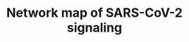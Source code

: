 ---
annotations:
- id: PW:0000013
  parent: disease pathway
  type: Pathway Ontology
  value: disease pathway
- id: DOID:2945
  parent: disease by infectious agent
  type: Disease Ontology
  value: severe acute respiratory syndrome
- id: PW:0001308
  parent: disease pathway
  type: Pathway Ontology
  value: respiratory system disease pathway
authors:
- Keshav
- Fehrhart
- Eweitz
- Egonw
- Susan
- MvdGarde
- Jfigueirahasbun
- Larsgw
- Hono
- Ash iyer
citedin:
- link: PMC9377275
  title: 'Identifying Drug-Induced Liver Injury Associated With Inflammation-Drug
    and Drug-Drug Interactions in Pharmacologic Treatments for COVID-19 by Bioinformatics
    and System Biology Analyses: The Role of Pregnane X Receptor (2022)'
- link: PMC8237035
  title: 'SARS-CoV-2 signaling pathway map: A functional landscape of molecular mechanisms
    in COVID-19 (2021)'
- link: PMC9751040
  title: SARS-CoV-2 induces “cytokine storm” hyperinflammatory responses in RA patients
    through pyroptosis (2022)
- link: 10.7554/eLife.91729.3
  title: Single-cell ‘omic profiles of human aortic endothelial cells in vitro and
    human atherosclerotic lesions ex vivo reveal heterogeneity of endothelial subtype
    and response to activating perturbations (2024)
- link: 10.1097/md.0000000000039057
  title: Investigation of the relationship between COVID-19 and pancreatic cancer
    using bioinformatics and systems biology approaches (2024)
- link: 10.1016/j.bbih.2023.100646
  title: Autistic spectrum disorder (ASD) - Gene, molecular and pathway signatures
    linking systemic inflammation, mitochondrial dysfunction, transsynaptic signalling,
    and neurodevelopmen (2023)
- link: PMC9785216
  title: Comparative RNA-Sequencing Analysis Reveals High Complexity and Heterogeneity
    of Transcriptomic and Immune Profiles in Hepatocellular Carcinoma Tumors of Viral
    (HBV, HCV) and Non-Viral Etiology (2022)
- link: PMC12230134
  title: Central nervous system and systemic inflammatory networks associated with
    acute neurological outcomes in COVID-19 (2025)
- link: PMC11951896
  title: 'Dynamic Gene Attention Focus (DyGAF): Enhancing Biomarker Identification
    Through Dual-Model Attention Networks'
- link: PMC11821529
  title: Bat genomes illuminate adaptations to viral tolerance and disease resistance
    (2025)
communities:
- COVID19
description: This pathway shows protein-protein interactions and downstream molecular
  events regulated by SARS-CoV-2 including molecular association, catalysis, and gene
  regulation. Each event is color-coded as described in the pathway legend. Information
  on site and residue of post-translational modification are also included.
last-edited: 2024-07-26
ndex: 50d8b082-5c75-11ec-b3be-0ac135e8bacf
organisms:
- Homo sapiens
redirect_from:
- /index.php/Pathway:WP5115
- /instance/WP5115
- /instance/WP5115_r134657
revision: r134657
schema-jsonld:
- '@context': https://schema.org/
  '@id': https://wikipathways.github.io/pathways/WP5115.html
  '@type': Dataset
  creator:
    '@type': Organization
    name: WikiPathways
  description: This pathway shows protein-protein interactions and downstream molecular
    events regulated by SARS-CoV-2 including molecular association, catalysis, and
    gene regulation. Each event is color-coded as described in the pathway legend.
    Information on site and residue of post-translational modification are also included.
  keywords:
  - A1BG
  - ACE2
  - ACTB
  - ACTG1
  - ADAM9
  - AGT
  - AHR
  - AKT1
  - ALB
  - APOA1
  - APOA2
  - APOC1
  - APOD
  - APOH
  - APOL1
  - APOM
  - ATE1
  - ATG13
  - ATP13A3
  - 'ATP6AP1 '
  - BID
  - BIRC5
  - BST2
  - BTN3A1
  - C1QBP
  - C1R
  - C1S
  - C8A
  - CALC1
  - CAMK4
  - CARD11
  - CASP3
  - CASP5
  - CASP8
  - CASP9
  - CCL1
  - CCL11
  - CCL15
  - CCL2
  - CCL20
  - CCL21
  - CCL22
  - CCL26
  - CCL27
  - CCL3
  - CCL4
  - CCL5
  - CCL8
  - CCNB1
  - CCNB2
  - CCR5
  - CCR6
  - CD14
  - CD163
  - CD2
  - CD226
  - CD247
  - CD3E
  - CD3G
  - CD4
  - CD8A
  - CDK1
  - CEBPB
  - CFB
  - CFH
  - CFI
  - CFP
  - CLCC1
  - COL7A1
  - COQ8B
  - CPN1
  - CRP
  - CTSB
  - CTSD
  - CTSL
  - CTSZ
  - CXCL1
  - CXCL10
  - CXCL12
  - CXCL13
  - CXCL16
  - CXCL2
  - CXCL3
  - CXCL5
  - CXCL6
  - CXCL8
  - 'CXCL8 '
  - CXCL9
  - CXCR1
  - CXCR2
  - CXCR7
  - Cytochrome C
  - DDIT4
  - DDX58
  - DEPTOR
  - DUSP1
  - EGR1
  - EIF4A2
  - EIF4E
  - EIF4EBP1
  - ERLEC1
  - FAM83A
  - FAM98A
  - FGA
  - FGB
  - FGF2
  - FGG
  - FN1
  - FOS
  - FYN
  - G3BP1
  - G3BP2
  - GABARAPL2
  - GCSF
  - GGH
  - GMCSF
  - GP1BA
  - GSN
  - GTF2F2
  - GTSE1
  - HBB
  - HBD
  - HIF1A
  - HLA-DRA
  - HLA-DRB1
  - HLA-DRB4
  - HLA-DRB5
  - HP
  - HRG
  - HSPA8
  - IFI27
  - IFI44L
  - IFI6
  - IFIH1
  - IFIT1
  - IFITM1
  - IFITM3
  - IFN1
  - IFNA
  - IFNB1
  - IFNG
  - IGFBP3
  - IGHE
  - IGHG1
  - IGHG2
  - IGHG4
  - IGLC2
  - IGLL1
  - IKBKG
  - IL10
  - IL12A
  - IL13
  - IL16
  - IL17A
  - IL18
  - IL18RAP
  - IL1A
  - IL1B
  - IL1R2
  - IL1RA
  - IL21
  - IL22
  - IL23
  - IL2B
  - IL2R
  - IL33
  - IL4
  - IL5
  - IL6
  - IL7
  - IL8
  - IL9
  - INTS4
  - IRAK1
  - IRF27
  - IRF3
  - IRF9
  - ISG56
  - ISRE
  - ITCH
  - ITGA3
  - ITIH3
  - ITIH4
  - JAK1
  - JAK2
  - JUN
  - JUNB
  - LARP1
  - LBP
  - LCK
  - LDH
  - LGALS3BP
  - LRG1
  - M
  - MAP1LC3B
  - MAPK1
  - MAPK14
  - MAPK3
  - MAPK8
  - MARK2
  - MAVS
  - MCP1
  - MDN1
  - MIB1
  - MIP1A
  - MIP1B
  - MLST8
  - MMP25
  - MOV10
  - MTOR
  - MX1
  - MYD88
  - N
  - NBR1
  - NEK9
  - NFATC3
  - NFKB2
  - NKRF
  - NLRP1
  - NLRP3
  - NPTX1
  - NTRK1
  - OAS2
  - OS9
  - 'PARP2 '
  - PDGF
  - PF4
  - PI3K
  - PIAS1
  - PITRM1
  - PLA2G4A
  - PMPCB
  - PRAS40
  - PRG3
  - PRKCQ
  - PTGS2
  - PTPN6
  - RAC1
  - RAP1GDS1
  - RHEB
  - RPS6
  - RPS6KB1
  - RPTOR
  - RRAS
  - RRM2
  - RTN4
  - S
  - SAA1
  - SAA2
  - SDF2
  - SELP
  - SERPINA10
  - SERPINA5
  - SERPINE1
  - SIGMAR1
  - SKAP1
  - SMAD1
  - SMAD5
  - SQSTM1
  - SRP19
  - SRP54
  - SRP72
  - STAT1
  - STEAP3
  - TANK
  - TAX1BP1
  - TBK1
  - TBKBP1
  - TF
  - TGFBR2
  - TLE1
  - TLE3
  - TLE5
  - TMPRSS2
  - TNF
  - TNFSF10
  - TOMM70
  - TP53I3
  - TPO
  - TRAC
  - TRAF2
  - TRAF3
  - TRAF6
  - TRBC1
  - TRIM59
  - TRO
  - TSC2
  - UGGT2
  - ULK1
  - UPF1
  - VPS11
  - VPS16
  - VPS18
  - VPS33A
  - VPS36
  - VPS41
  - WDR74
  - ZAP70
  - nsp10
  - nsp13
  - nsp2
  - nsp6
  - nsp8
  - nsp9
  - orf3a
  - orf6
  - orf7a
  - orf7b
  - orf8
  - orf9b
  license: CC0
  name: Network map of SARS-CoV-2 signaling
seo: CreativeWork
title: Network map of SARS-CoV-2 signaling
wpid: WP5115
---